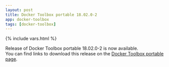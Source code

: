 ```yaml
---
layout: post
title: Docker Toolbox portable 18.02.0-2
app: docker-toolbox
tags: [docker-toolbox]
---
```

{% include vars.html %}

Release of Docker Toolbox portable 18.02.0-2 is now available.<br />
You can find links to download this release on the [Docker Toolbox portable page](/app/docker-toolbox-portable).